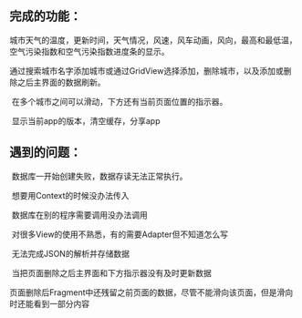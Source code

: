 ## 完成的功能：

​		城市天气的温度，更新时间，天气情况，风速，风车动画，风向，最高和最低温，空气污染指数和空气污染指数进度条的显示。

​		通过搜索城市名字添加城市或通过GridView选择添加，删除城市，以及添加或删除之后主界面的数据刷新。

​		在多个城市之间可以滑动，下方还有当前页面位置的指示器。

​		显示当前app的版本，清空缓存，分享app

## 遇到的问题：

​		数据库一开始创建失败，数据存读无法正常执行。

​		想要用Context的时候没办法传入

​		数据库在别的程序需要调用没办法调用

​		对很多View的使用不熟悉，有的需要Adapter但不知道怎么写

​		无法完成JSON的解析并存储数据

​		当把页面删除之后主界面和下方指示器没有及时更新数据

​		页面删除后Fragment中还残留之前页面的数据，尽管不能滑向该页面，但是滑向时还能看到一部分内容